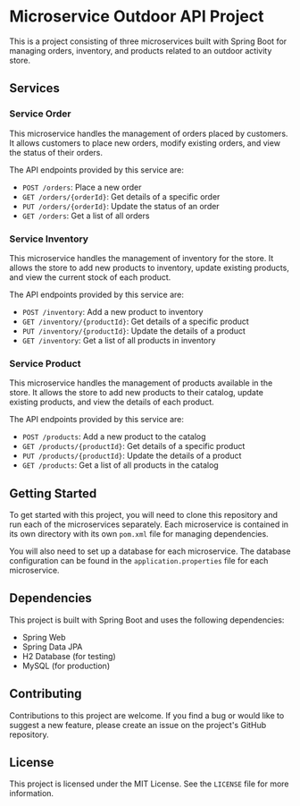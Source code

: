 # Microservice Outdoor API Project

This is a project consisting of three microservices built with Spring Boot for managing orders, inventory, and products related to an outdoor activity store.

## Services

### Service Order

This microservice handles the management of orders placed by customers. It allows customers to place new orders, modify existing orders, and view the status of their orders.

The API endpoints provided by this service are:

- `POST /orders`: Place a new order
- `GET /orders/{orderId}`: Get details of a specific order
- `PUT /orders/{orderId}`: Update the status of an order
- `GET /orders`: Get a list of all orders

### Service Inventory

This microservice handles the management of inventory for the store. It allows the store to add new products to inventory, update existing products, and view the current stock of each product.

The API endpoints provided by this service are:

- `POST /inventory`: Add a new product to inventory
- `GET /inventory/{productId}`: Get details of a specific product
- `PUT /inventory/{productId}`: Update the details of a product
- `GET /inventory`: Get a list of all products in inventory

### Service Product

This microservice handles the management of products available in the store. It allows the store to add new products to their catalog, update existing products, and view the details of each product.

The API endpoints provided by this service are:

- `POST /products`: Add a new product to the catalog
- `GET /products/{productId}`: Get details of a specific product
- `PUT /products/{productId}`: Update the details of a product
- `GET /products`: Get a list of all products in the catalog

## Getting Started

To get started with this project, you will need to clone this repository and run each of the microservices separately. Each microservice is contained in its own directory with its own `pom.xml` file for managing dependencies.

You will also need to set up a database for each microservice. The database configuration can be found in the `application.properties` file for each microservice.

## Dependencies

This project is built with Spring Boot and uses the following dependencies:

- Spring Web
- Spring Data JPA
- H2 Database (for testing)
- MySQL (for production)

## Contributing

Contributions to this project are welcome. If you find a bug or would like to suggest a new feature, please create an issue on the project's GitHub repository.

## License

This project is licensed under the MIT License. See the `LICENSE` file for more information.
